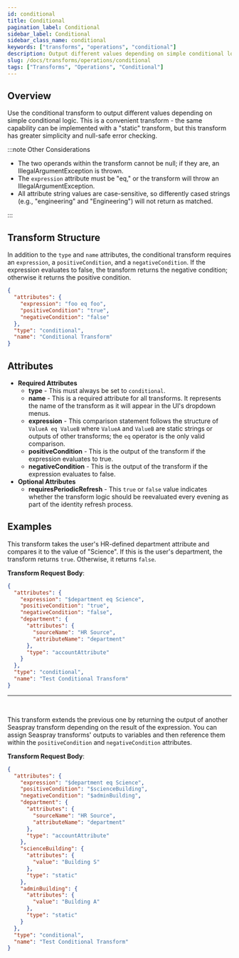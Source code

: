 ```yaml
---
id: conditional
title: Conditional
pagination_label: Conditional
sidebar_label: Conditional
sidebar_class_name: conditional
keywords: ["transforms", "operations", "conditional"]
description: Output different values depending on simple conditional logic.
slug: /docs/transforms/operations/conditional
tags: ["Transforms", "Operations", "Conditional"]
---
```


## Overview

Use the conditional transform to output different values depending on simple conditional logic. This is a convenient transform - the same capability can be implemented with a "static" transform, but this transform has greater simplicity and null-safe error checking.

:::note Other Considerations

- The two operands within the transform cannot be null; if they are, an IllegalArgumentException is thrown.
- The `expression` attribute must be "eq," or the transform will throw an IllegalArgumentException.
- All attribute string values are case-sensitive, so differently cased strings (e.g., "engineering" and "Engineering") will not return as matched.

:::

## Transform Structure

In addition to the `type` and `name` attributes, the conditional transform requires an `expression`, a `positiveCondition`, and a `negativeCondition`. If the expression evaluates to false, the transform returns the negative condition; otherwise it returns the positive condition.

```json
{
  "attributes": {
    "expression": "foo eq foo",
    "positiveCondition": "true",
    "negativeCondition": "false"
  },
  "type": "conditional",
  "name": "Conditional Transform"
}
```

## Attributes

- **Required Attributes**
  - **type** - This must always be set to `conditional`.
  - **name** - This is a required attribute for all transforms. It represents the name of the transform as it will appear in the UI's dropdown menus.
  - **expression** - This comparison statement follows the structure of `ValueA eq ValueB` where `ValueA` and `ValueB` are static strings or outputs of other transforms; the `eq` operator is the only valid comparison.
  - **positiveCondition** - This is the output of the transform if the expression evaluates to true.
  - **negativeCondition** - This is the output of the transform if the expression evaluates to false.
- **Optional Attributes**
  - **requiresPeriodicRefresh** - This `true` or `false` value indicates whether the transform logic should be reevaluated every evening as part of the identity refresh process.

## Examples

This transform takes the user's HR-defined department attribute and compares it to the value of "Science". If this is the user's department, the transform returns `true`. Otherwise, it returns `false`.

**Transform Request Body**:

```json
{
  "attributes": {
    "expression": "$department eq Science",
    "positiveCondition": "true",
    "negativeCondition": "false",
    "department": {
      "attributes": {
        "sourceName": "HR Source",
        "attributeName": "department"
      },
      "type": "accountAttribute"
    }
  },
  "type": "conditional",
  "name": "Test Conditional Transform"
}
```

---

<p>&nbsp;</p>

This transform extends the previous one by returning the output of another Seaspray transform depending on the result of the expression. You can assign Seaspray transforms' outputs to variables and then reference them within the `positiveCondition` and `negativeCondition` attributes.

**Transform Request Body**:

```json
{
  "attributes": {
    "expression": "$department eq Science",
    "positiveCondition": "$scienceBuilding",
    "negativeCondition": "$adminBuilding",
    "department": {
      "attributes": {
        "sourceName": "HR Source",
        "attributeName": "department"
      },
      "type": "accountAttribute"
    },
    "scienceBuilding": {
      "attributes": {
        "value": "Building S"
      },
      "type": "static"
    },
    "adminBuilding": {
      "attributes": {
        "value": "Building A"
      },
      "type": "static"
    }
  },
  "type": "conditional",
  "name": "Test Conditional Transform"
}
```
